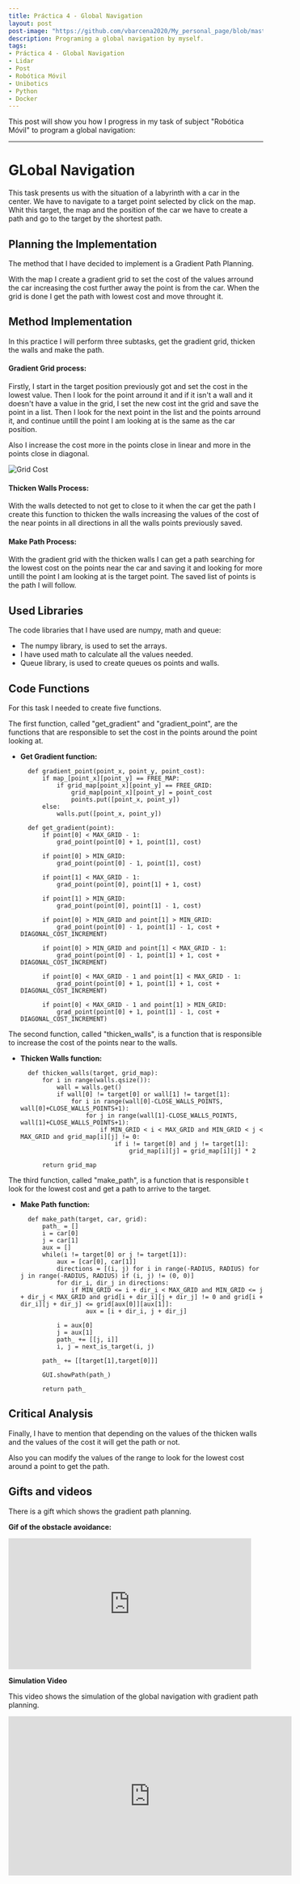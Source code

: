 ```yaml
---
title: Práctica 4 - Global Navigation
layout: post
post-image: "https://github.com/vbarcena2020/My_personal_page/blob/master/assets/images/RM_img.jpg?raw=true"
description: Programing a global navigation by myself.
tags:
- Práctica 4 - Global Navigation
- Lidar
- Post
- Robótica Móvil
- Unibotics
- Python
- Docker
---
```


This post will show you how I progress in my task of subject "Robótica Móvil" to program a global navigation:

---

# **GLobal Navigation**
This task presents us with the situation of a labyrinth with a car in the center. We have to navigate to a target point selected by click on the map. Whit this target, the map and the position of the car we have to create a path and go to the target by the shortest path.

## Planning the Implementation
The method that I have decided to implement is a Gradient Path Planning.

With the map I create a gradient grid to set the cost of the values arround the car increasing the cost further away the point is from the car. When the grid is done I get the path with lowest cost and move throught it.

## Method Implementation
In this practice I will perform three subtasks, get the gradient grid, thicken the walls and make the path.

#### Gradient Grid process:
Firstly, I start in the target position previously got and set the cost in the lowest value. Then I look for the point arround it and if it isn't a wall and it doesn't have a value in the grid, I set the new cost int the grid and save the point in a list. Then I look for the next point in the list and the points arround it, and continue untill the point I am looking at is the same as the car position.

Also I increase the cost more in the points close in linear and more in the points close in diagonal.

![Grid Cost](https://cdn.discordapp.com/attachments/828395914145431612/1176475937592840233/grid_cost.png?ex=656f0199&is=655c8c99&hm=7b44705cbf795fd626664090db2ae36226f16868ccfcbd6a43b2286fe1d58bb6&)



#### Thicken Walls Process:
With the walls detected to not get to close to it when the car get the path I create this function to thicken the walls increasing the values of the cost of the near points in all directions in all the walls points previously saved. 

#### Make Path Process:  
With the gradient grid with the thicken walls I can get a path searching for the lowest cost on the points near the car and saving it and looking for more untill the point I am looking at is the target point. The saved list of points is the path I will follow.

## Used Libraries
The code libraries that I have used are numpy, math and queue: 
- The numpy library, is used to set the arrays. 
- I have used math to calculate all the values needed.
- Queue library, is used to create queues os points and walls.


## Code Functions
For this task I needed to create five functions. 

The first function, called "get_gradient" and "gradient_point", are the functions that are responsible to set the cost in the points around the point looking at.

- **Get Gradient function:**
 
        def gradient_point(point_x, point_y, point_cost):
            if map_[point_x][point_y] == FREE_MAP:
                if grid_map[point_x][point_y] == FREE_GRID:
                    grid_map[point_x][point_y] = point_cost
                    points.put([point_x, point_y])
            else:
                walls.put([point_x, point_y])   
                        
        def get_gradient(point):
            if point[0] < MAX_GRID - 1:
                grad_point(point[0] + 1, point[1], cost)
                
            if point[0] > MIN_GRID:
                grad_point(point[0] - 1, point[1], cost)
                
            if point[1] < MAX_GRID - 1:  
                grad_point(point[0], point[1] + 1, cost)

            if point[1] > MIN_GRID:   
                grad_point(point[0], point[1] - 1, cost)
                
            if point[0] > MIN_GRID and point[1] > MIN_GRID:   
                grad_point(point[0] - 1, point[1] - 1, cost + DIAGONAL_COST_INCREMENT)
                
            if point[0] > MIN_GRID and point[1] < MAX_GRID - 1:  
                grad_point(point[0] - 1, point[1] + 1, cost + DIAGONAL_COST_INCREMENT)

            if point[0] < MAX_GRID - 1 and point[1] < MAX_GRID - 1:
                grad_point(point[0] + 1, point[1] + 1, cost + DIAGONAL_COST_INCREMENT)

            if point[0] < MAX_GRID - 1 and point[1] > MIN_GRID:   
                grad_point(point[0] + 1, point[1] - 1, cost + DIAGONAL_COST_INCREMENT)


The second function, called "thicken_walls", is a function that is responsible to increase the cost of the points near to the walls.

- **Thicken Walls function:**

        def thicken_walls(target, grid_map):
            for i in range(walls.qsize()):
                wall = walls.get()
                if wall[0] != target[0] or wall[1] != target[1]:
                    for i in range(wall[0]-CLOSE_WALLS_POINTS, wall[0]+CLOSE_WALLS_POINTS+1):
                        for j in range(wall[1]-CLOSE_WALLS_POINTS, wall[1]+CLOSE_WALLS_POINTS+1):
                            if MIN_GRID < i < MAX_GRID and MIN_GRID < j < MAX_GRID and grid_map[i][j] != 0:
                                if i != target[0] and j != target[1]:
                                    grid_map[i][j] = grid_map[i][j] * 2
                                    
            return grid_map


The third function, called "make_path", is a function that is responsible t look for the lowest cost and get a path to arrive to the target.

- **Make Path function:**
        
        def make_path(target, car, grid):
            path_ = []
            i = car[0]
            j = car[1]
            aux = []
            while(i != target[0] or j != target[1]):
                aux = [car[0], car[1]]
                directions = [(i, j) for i in range(-RADIUS, RADIUS) for j in range(-RADIUS, RADIUS) if (i, j) != (0, 0)]
                for dir_i, dir_j in directions:
                    if MIN_GRID <= i + dir_i < MAX_GRID and MIN_GRID <= j + dir_j < MAX_GRID and grid[i + dir_i][j + dir_j] != 0 and grid[i + dir_i][j + dir_j] <= grid[aux[0]][aux[1]]:
                        aux = [i + dir_i, j + dir_j]

                i = aux[0]
                j = aux[1]
                path_ += [[j, i]]               
                i, j = next_is_target(i, j)

            path_ += [[target[1],target[0]]]
            
            GUI.showPath(path_)

            return path_

## Critical Analysis

Finally, I have to mention that depending on the values of the thicken walls and the values of the cost it will get the path or not. 

Also you can modify the values of the range to look for the lowest cost around a point to get the path.

## Gifts and videos

There is a gift which shows the gradient path planning.

**Gif of the obstacle avoidance:**<br>
<iframe src="https://cdn.discordapp.com/attachments/828395914145431612/1176648889944772628/gif_gpp.gif?ex=656fa2ac&is=655d2dac&hm=9d87604ac2841580af16a191a7cf1906e06235430e5a680090792ee8b1b89e02&" width="480" height="259" frameBorder="0" class="giphy-embed" allowFullScreen></iframe><p><a href="https://github.com/vbarcena2020/My_personal_page/blob/master/assets/images/rm_p4.gif"></a></p>

**Simulation Video**

This video shows the simulation of the global navigation with gradient path planning. 
<br>
<iframe width="560" height="315" src="https://www.youtube.com/embed/8UtVWodl5YI" frameborder="0" allow="accelerometer; autoplay; encrypted-media; gyroscope; picture-in-picture" allowfullscreen></iframe> 
 
